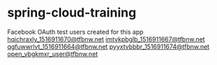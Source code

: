 # spring-cloud-training

Facebook OAuth test users created for this app
hqichraxly_1516911670@tfbnw.net
imtykpbglb_1516911667@tfbnw.net
qgfuwwrlvt_1516911664@tfbnw.net	
pyyxtvbbbr_1516911674@tfbnw.net	
open_vbgkmxr_user@tfbnw.net	